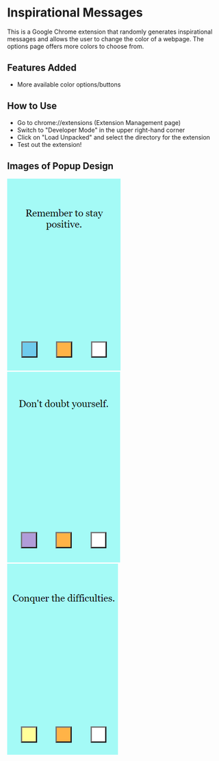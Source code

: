 # Inspirational Messages
This is a Google Chrome extension that randomly generates inspirational messages and allows the user to change the color of a webpage. The options page offers more colors to choose from. 

## Features Added
* More available color options/buttons

## How to Use
* Go to chrome://extensions (Extension Management page)
* Switch to "Developer Mode" in the upper right-hand corner
* Click on "Load Unpacked" and select the directory for the extension
* Test out the extension!

## Images of Popup Design

![Display popup design](images/popup-design1.png)
![Display popup design](images/popup-design-purple.png)
![Display popup design](images/popup-design-yellow.png)


